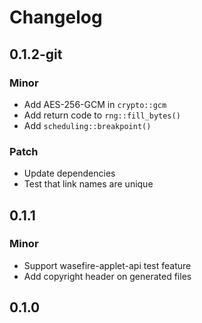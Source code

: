 # Changelog

## 0.1.2-git

### Minor

- Add AES-256-GCM in `crypto::gcm`
- Add return code to `rng::fill_bytes()`
- Add `scheduling::breakpoint()`

### Patch

- Update dependencies
- Test that link names are unique

## 0.1.1

### Minor

- Support wasefire-applet-api test feature
- Add copyright header on generated files

## 0.1.0

<!-- Update PR number to skip CHANGELOG.md test: #0 -->

